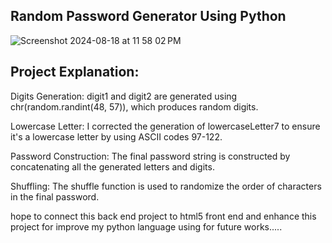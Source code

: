
<h2>Random Password Generator Using Python</h2>

![Screenshot 2024-08-18 at 11 58 02 PM](https://github.com/user-attachments/assets/eb759b8a-e51b-47ef-92cb-21bf9af5b8fe)


 Project Explanation:
-------------
Digits Generation: digit1 and digit2 are generated using chr(random.randint(48, 57)), which produces random digits.

Lowercase Letter: I corrected the generation of lowercaseLetter7 to ensure it's a lowercase letter by using ASCII codes 97-122.

Password Construction: The final password string is constructed by concatenating all the generated letters and digits.

Shuffling: The shuffle function is used to randomize the order of characters in the final password.


hope to connect this back end project to html5 front end and enhance this project for improve my python language using for future works.....
